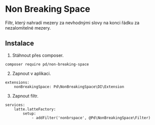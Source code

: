 # Non Breaking Space

Filtr, který nahradí mezery za nevhodnými slovy na konci řádku za nezalomitelné mezery.


## Instalace

1. Stáhnout přes composer.

```
composer require pd/non-breaking-space
```

2. Zapnout v aplikaci.

```
extensions:
	nonBreakingSpace: Pd\NonBreakingSpace\DI\Extension
```

3. Zapnout filtr.

```
services:
	latte.latteFactory:
		setup:
			- addFilter('nonbrspace', @Pd\NonBreakingSpace\Filter)
```

